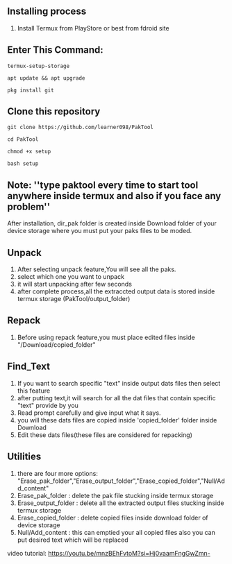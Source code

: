 ## Installing process

1. Install Termux from PlayStore or best from fdroid site

## Enter This Command:
```
termux-setup-storage
```
```
apt update && apt upgrade
```
```
pkg install git
```
## Clone this repository
```
git clone https://github.com/learner098/PakTool
```
```
cd PakTool
```
```
chmod +x setup
```
```
bash setup
```
## Note: ''type paktool every time to start tool anywhere inside termux and also if you face any problem''

After installation, dir_pak folder is created inside Download folder of your device storage where you must put your paks files to be moded.

## Unpack
1. After selecting unpack feature,You will see all the paks.
2. select which one you want to unpack 
3. it will start unpacking after few seconds
4. after complete process,all the extraccted output data is stored inside termux storage (PakTool/output_folder)

## Repack 
1. Before using repack feature,you must place edited files inside "/Download/copied_folder"

## Find_Text
1. If you want to search specific "text" inside output dats files then select this feature
2. after putting text,it will search for all the dat files that contain specific "text" provide by you
3. Read prompt carefully and give input what it says.
4. you will these dats files are copied inside 'copied_folder' folder inside Download
5. Edit these dats files(these files are considered for repacking)

## Utilities
1. there are four more options: "Erase_pak_folder","Erase_output_folder","Erase_copied_folder","Null/Add_content"
2. Erase_pak_folder : delete the pak file stucking inside termux storage 
3. Erase_output_folder : delete all the extracted output files stucking inside termux storage
4. Erase_copied_folder : delete copied files inside download folder of device storage
5. Null/Add_content : this can emptied your all copied files also you can put desired text which will be replaced

video tutorial: https://youtu.be/mnzBEhFvtoM?si=Hj0vaamFngGwZmn-